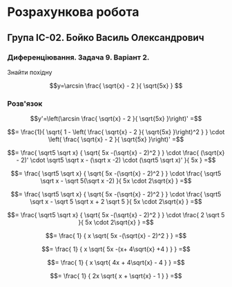 # Розрахункова робота

## Група ІС-02. Бойко Василь Олександрович

### Диференціювання. Задача 9. Варіант 2.

Знайти похідну

$$y=\arcsin \frac{
    \sqrt{x} - 2
}{
    \sqrt{5x}
}
$$

### Розв'язок

$$y'=\left(\arcsin \frac{
    \sqrt{x} - 2
}{
    \sqrt{5x}
}\right)'
=$$

$$= \frac{1}{ \sqrt{ 1 - \left( \frac{
    \sqrt{x} - 2
}{
    \sqrt{5x}
}\right)^2 } }
\cdot
\left( \frac{
    \sqrt{x} - 2
}{
    \sqrt{5x}
}\right)'
=$$


$$= \frac{ \sqrt5 \sqrt x}
{ \sqrt{  5x -(\sqrt{x} - 2)^2 } }
\cdot
\frac{
   (\sqrt{x} - 2)' \cdot \sqrt5 \sqrt x - (\sqrt x -2) \cdot (\sqrt5 \sqrt x)'
}{
    5x 
}
=$$


$$= \frac{ \sqrt5 \sqrt x}
{ \sqrt{  5x -(\sqrt{x} - 2)^2 } }
\cdot
\frac{
   \sqrt5 \sqrt x - \sqrt 5(\sqrt x -2)
}{
    5x \cdot 2\sqrt{x}
}
=$$

$$= \frac{ \sqrt5 \sqrt x}
{ \sqrt{  5x -(\sqrt{x} - 2)^2 } }
\cdot
\frac{
   \sqrt5 \sqrt x - \sqrt 5 \sqrt x + 2 \sqrt 5
}{
    5x \cdot 2\sqrt{x}
}
=$$

$$= \frac{ \sqrt5 \sqrt x}
{ \sqrt{  5x -(\sqrt{x} - 2)^2 } }
\cdot
\frac{
  2 \sqrt 5
}{
    5x \cdot 2\sqrt{x}
}
=$$

$$= \frac{ 1}
{ x \sqrt{  5x -(\sqrt{x} - 2)^2 } }
=$$

$$= \frac{ 1}
{ x \sqrt{  5x -(x+ 4\sqrt{x} +4 ) } }
=$$

$$= \frac{ 1}
{ x \sqrt{  4x + 4\sqrt{x} - 4  } }
=$$

$$= \frac{ 1}
{ 2x \sqrt{  x + \sqrt{x} - 1  } }
=$$
